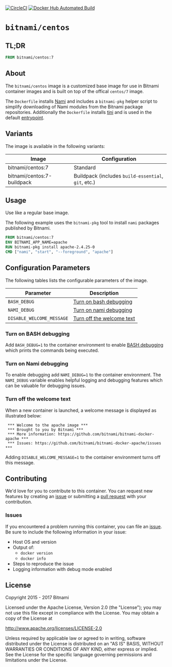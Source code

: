 [![CircleCI](https://circleci.com/gh/bitnami/bitnami-docker-centos/tree/master.svg?style=shield)](https://circleci.com/gh/bitnami/bitnami-docker-centos/tree/master)
[![Docker Hub Automated Build](http://container.checkforupdates.com/badges/bitnami/centos)](https://hub.docker.com/r/bitnami/centos/)

# `bitnami/centos`

## TL;DR

```dockerfile
FROM bitnami/centos:7
```

## About

The `bitnami/centos` image is a customized base image for use in Bitnami container images and is built on top of the offical `centos/7` image.

The `Dockerfile` installs [Nami](https://github.com/bitnami/nami) and includes a `bitnami-pkg` helper script to simplify downloading of Nami modules from the Bitnami package repositories. Additionally the `Dockerfile` installs [tini](https://github.com/krallin/tini)  and is used in the default [entrypoint](../../blob/master/rootfs/entrypoint.sh).

## Variants

The image is available in the following variants:

|                  Image                   |                    Configuration                    |
|------------------------------------------|-----------------------------------------------------|
| bitnami/centos:7                         | Standard                                            |
| bitnami/centos:7-buildpack               | Buildpack (includes `build-essential`, `git`, etc.) |

## Usage

Use like a regular base image.

The following example uses the `bitnami-pkg` tool to install `nami` packages published by Bitnami.

```dockerfile
FROM bitnami/centos:7
ENV BITNAMI_APP_NAME=apache
RUN bitnami-pkg install apache-2.4.25-0
CMD ["nami", "start", "--foreground", "apache"]
```

## Configuration Parameters

The following tables lists the configurable parameters of the image.

|         Parameter         |                       Description                       |
|---------------------------|---------------------------------------------------------|
| `BASH_DEBUG`              | [Turn on bash debugging](#turn-on-bash-debugging)       |
| `NAMI_DEBUG`              | [Turn on nami debugging](#turn-on-nami-debugging)       |
| `DISABLE_WELCOME_MESSAGE` | [Turn off the welcome text](#turn-off-the-welcome-text) |

### Turn on BASH debugging

Add `BASH_DEBUG=1` to the container environment to enable [BASH debugging](http://wiki.bash-hackers.org/scripting/debuggingtips#use_shell_debug_output) which prints the commands being executed.

### Turn on Nami debugging

To enable debugging add `NAMI_DEBUG=1` to the container environment. The `NAMI_DEBUG` variable enables helpful logging and debugging features which can be valuable for debugging issues.

### Turn off the welcome text

When a new container is launched, a welcome message is displayed as illustrated below:

```console
 *** Welcome to the apache image ***
 *** Brought to you by Bitnami ***
 *** More information: https://github.com/bitnami/bitnami-docker-apache ***
 *** Issues: https://github.com/bitnami/bitnami-docker-apache/issues ***
```

Adding `DISABLE_WELCOME_MESSAGE=1` to the container environment turns off this message.

## Contributing

We'd love for you to contribute to this container. You can request new features by creating an [issue](../../issues/new) or submitting a [pull request](../../issues/pull) with your contribution.

### Issues

If you encountered a problem running this container, you can file an [issue](../../issues/new). Be sure to include the following information in your issue:

- Host OS and version
- Output of:
  + `docker version`
  + `docker info`
- Steps to reproduce the issue
- Logging information with debug mode enabled

## License

Copyright 2015 - 2017 Bitnami

Licensed under the Apache License, Version 2.0 (the "License");
you may not use this file except in compliance with the License.
You may obtain a copy of the License at

http://www.apache.org/licenses/LICENSE-2.0

Unless required by applicable law or agreed to in writing, software
distributed under the License is distributed on an "AS IS" BASIS,
WITHOUT WARRANTIES OR CONDITIONS OF ANY KIND, either express or implied.
See the License for the specific language governing permissions and
limitations under the License.
